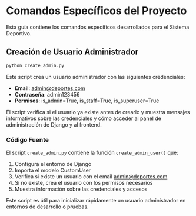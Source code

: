 # Comandos Específicos del Proyecto

Esta guía contiene los comandos específicos desarrollados para el Sistema Deportivo.

## Creación de Usuario Administrador

```bash
python create_admin.py
```

Este script crea un usuario administrador con las siguientes credenciales:

- **Email**: admin@deportes.com
- **Contraseña**: admin123456
- **Permisos**: is_admin=True, is_staff=True, is_superuser=True

El script verifica si el usuario ya existe antes de crearlo y muestra mensajes informativos sobre las credenciales y cómo acceder al panel de administración de Django y al frontend.

### Código Fuente

El script `create_admin.py` contiene la función `create_admin_user()` que:

1. Configura el entorno de Django
2. Importa el modelo CustomUser
3. Verifica si existe un usuario con el email admin@deportes.com
4. Si no existe, crea el usuario con los permisos necesarios
5. Muestra información sobre las credenciales y accesos

Este script es útil para inicializar rápidamente un usuario administrador en entornos de desarrollo o pruebas.